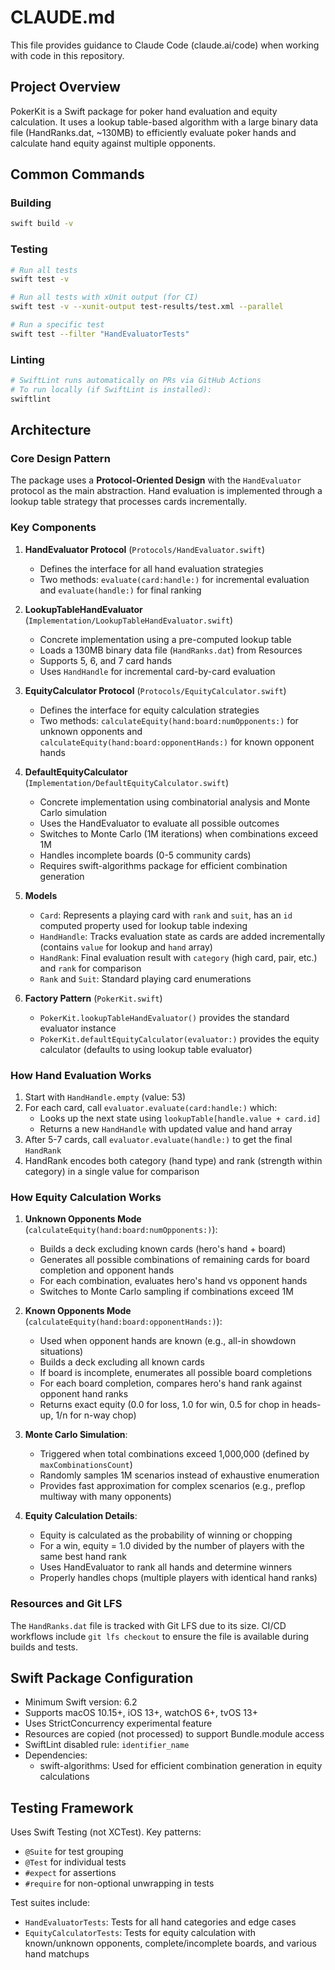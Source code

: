 # CLAUDE.md

This file provides guidance to Claude Code (claude.ai/code) when working with code in this repository.

## Project Overview

PokerKit is a Swift package for poker hand evaluation and equity calculation. It uses a lookup table-based algorithm with a large binary data file (HandRanks.dat, ~130MB) to efficiently evaluate poker hands and calculate hand equity against multiple opponents.

## Common Commands

### Building
```bash
swift build -v
```

### Testing
```bash
# Run all tests
swift test -v

# Run all tests with xUnit output (for CI)
swift test -v --xunit-output test-results/test.xml --parallel

# Run a specific test
swift test --filter "HandEvaluatorTests"
```

### Linting
```bash
# SwiftLint runs automatically on PRs via GitHub Actions
# To run locally (if SwiftLint is installed):
swiftlint
```

## Architecture

### Core Design Pattern

The package uses a **Protocol-Oriented Design** with the `HandEvaluator` protocol as the main abstraction. Hand evaluation is implemented through a lookup table strategy that processes cards incrementally.

### Key Components

1. **HandEvaluator Protocol** (`Protocols/HandEvaluator.swift`)
   - Defines the interface for all hand evaluation strategies
   - Two methods: `evaluate(card:handle:)` for incremental evaluation and `evaluate(handle:)` for final ranking

2. **LookupTableHandEvaluator** (`Implementation/LookupTableHandEvaluator.swift`)
   - Concrete implementation using a pre-computed lookup table
   - Loads a 130MB binary data file (`HandRanks.dat`) from Resources
   - Supports 5, 6, and 7 card hands
   - Uses `HandHandle` for incremental card-by-card evaluation

3. **EquityCalculator Protocol** (`Protocols/EquityCalculator.swift`)
   - Defines the interface for equity calculation strategies
   - Two methods: `calculateEquity(hand:board:numOpponents:)` for unknown opponents and `calculateEquity(hand:board:opponentHands:)` for known opponent hands

4. **DefaultEquityCalculator** (`Implementation/DefaultEquityCalculator.swift`)
   - Concrete implementation using combinatorial analysis and Monte Carlo simulation
   - Uses the HandEvaluator to evaluate all possible outcomes
   - Switches to Monte Carlo (1M iterations) when combinations exceed 1M
   - Handles incomplete boards (0-5 community cards)
   - Requires swift-algorithms package for efficient combination generation

5. **Models**
   - `Card`: Represents a playing card with `rank` and `suit`, has an `id` computed property used for lookup table indexing
   - `HandHandle`: Tracks evaluation state as cards are added incrementally (contains `value` for lookup and `hand` array)
   - `HandRank`: Final evaluation result with `category` (high card, pair, etc.) and `rank` for comparison
   - `Rank` and `Suit`: Standard playing card enumerations

6. **Factory Pattern** (`PokerKit.swift`)
   - `PokerKit.lookupTableHandEvaluator()` provides the standard evaluator instance
   - `PokerKit.defaultEquityCalculator(evaluator:)` provides the equity calculator (defaults to using lookup table evaluator)

### How Hand Evaluation Works

1. Start with `HandHandle.empty` (value: 53)
2. For each card, call `evaluator.evaluate(card:handle:)` which:
   - Looks up the next state using `lookupTable[handle.value + card.id]`
   - Returns a new `HandHandle` with updated value and hand array
3. After 5-7 cards, call `evaluator.evaluate(handle:)` to get the final `HandRank`
4. HandRank encodes both category (hand type) and rank (strength within category) in a single value for comparison

### How Equity Calculation Works

1. **Unknown Opponents Mode** (`calculateEquity(hand:board:numOpponents:)`):
   - Builds a deck excluding known cards (hero's hand + board)
   - Generates all possible combinations of remaining cards for board completion and opponent hands
   - For each combination, evaluates hero's hand vs opponent hands
   - Switches to Monte Carlo sampling if combinations exceed 1M

2. **Known Opponents Mode** (`calculateEquity(hand:board:opponentHands:)`):
   - Used when opponent hands are known (e.g., all-in showdown situations)
   - Builds a deck excluding all known cards
   - If board is incomplete, enumerates all possible board completions
   - For each board completion, compares hero's hand rank against opponent hand ranks
   - Returns exact equity (0.0 for loss, 1.0 for win, 0.5 for chop in heads-up, 1/n for n-way chop)

3. **Monte Carlo Simulation**:
   - Triggered when total combinations exceed 1,000,000 (defined by `maxCombinationsCount`)
   - Randomly samples 1M scenarios instead of exhaustive enumeration
   - Provides fast approximation for complex scenarios (e.g., preflop multiway with many opponents)

4. **Equity Calculation Details**:
   - Equity is calculated as the probability of winning or chopping
   - For a win, equity = 1.0 divided by the number of players with the same best hand rank
   - Uses HandEvaluator to rank all hands and determine winners
   - Properly handles chops (multiple players with identical hand ranks)

### Resources and Git LFS

The `HandRanks.dat` file is tracked with Git LFS due to its size. CI/CD workflows include `git lfs checkout` to ensure the file is available during builds and tests.

## Swift Package Configuration

- Minimum Swift version: 6.2
- Supports macOS 10.15+, iOS 13+, watchOS 6+, tvOS 13+
- Uses StrictConcurrency experimental feature
- Resources are copied (not processed) to support Bundle.module access
- SwiftLint disabled rule: `identifier_name`
- Dependencies:
  - swift-algorithms: Used for efficient combination generation in equity calculations

## Testing Framework

Uses Swift Testing (not XCTest). Key patterns:
- `@Suite` for test grouping
- `@Test` for individual tests
- `#expect` for assertions
- `#require` for non-optional unwrapping in tests

Test suites include:
- `HandEvaluatorTests`: Tests for all hand categories and edge cases
- `EquityCalculatorTests`: Tests for equity calculation with known/unknown opponents, complete/incomplete boards, and various hand matchups
